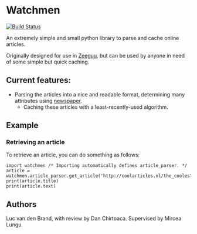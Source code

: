 # Watchmen
[![Build Status](https://travis-ci.org/mircealungu/watchmen.svg?branch=master)](https://travis-ci.org/mircealungu/watchmen)

An extremely simple and small python library to parse and cache online articles.

Originally designed for use in [Zeeguu](https://github.com/mircealungu/Zeeguu-Core), but can be used by anyone in need of some simple but quick caching.

## Current features:
- Parsing the articles into a nice and readable format, determining many attributes using [newspaper](https://newspaper.readthedocs.io/en/latest/).
  - Caching these articles with a least-recently-used algorithm.
 
## Example
### Retrieving an article
To retrieve an article, you can do something as follows:

```
import watchmen /* Importing automatically defines article_parser. */
article = watchmen.article_parser.get_article('http://coolarticles.nl/the_coolest_article.html')
print(article.title) 
print(article.text)
```

## Authors
Luc van den Brand, with review by Dan Chirtoaca.
Supervised by Mircea Lungu.